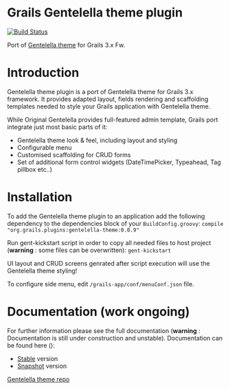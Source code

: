 # Grails Gentelella theme plugin
[![Build Status](https://travis-ci.org/zbubric/gentelella-theme.svg?branch=master)](https://travis-ci.org/zbubric/gentelella-theme)

Port of [Gentelella theme](https://github.com/puikinsh/gentelella) for Grails 3.x Fw.

# Introduction

Gentelella theme plugin is a port of Gentelella theme for Grails 3.x framework. It provides adapted layout, fields rendering and scaffolding templates needed to style your Grails application with Gentelella theme.

While Original Gentelella provides full-featured admin template, Grails port integrate just most basic parts of it:

- Gentelella theme look & feel, including layout and styling
- Configurable menu
- Customised scaffolding for CRUD forms
- Set of additional form control widgets (DateTimePicker, Typeahead, Tag pillbox etc..)

# Installation

To add the Gentelella theme plugin to an application add the following dependency to the dependencies block of your `BuildConfig.groovy`:
`compile "org.grails.plugins:gentelella-theme:0.0.9"`


Run gent-kickstart script in order to copy all needed files to host project (__warning__ : some files can be overwritten):
`gent-kickstart`


UI layout and CRUD screens genrated after script execution will use the Gentelella theme styling!

To configure side menu, edit `/grails-app/conf/menuConf.json` file.

# Documentation (work ongoing)

For further information please see the full documentation (__warning__ : Documentation is still under construction and unstable).
Documentation can be found here ():

- [Stable](https://grails-fields-plugin.github.io/grails-fields/latest) version
- [Snapshot](https://grails-fields-plugin.github.io/grails-fields/snapshot) version

[Gentelella theme repo](https://github.com/puikinsh/gentelella)
